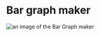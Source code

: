 # Bar graph maker
![an image of the Bar Graph maker](https://private-user-images.githubusercontent.com/114868325/302110017-771b1c4b-55f0-4282-afee-9990ea83aea4.png?jwt=eyJhbGciOiJIUzI1NiIsInR5cCI6IkpXVCJ9.eyJpc3MiOiJnaXRodWIuY29tIiwiYXVkIjoicmF3LmdpdGh1YnVzZXJjb250ZW50LmNvbSIsImtleSI6ImtleTUiLCJleHAiOjE3MDcwNTcyNzcsIm5iZiI6MTcwNzA1Njk3NywicGF0aCI6Ii8xMTQ4NjgzMjUvMzAyMTEwMDE3LTc3MWIxYzRiLTU1ZjAtNDI4Mi1hZmVlLTk5OTBlYTgzYWVhNC5wbmc_WC1BbXotQWxnb3JpdGhtPUFXUzQtSE1BQy1TSEEyNTYmWC1BbXotQ3JlZGVudGlhbD1BS0lBVkNPRFlMU0E1M1BRSzRaQSUyRjIwMjQwMjA0JTJGdXMtZWFzdC0xJTJGczMlMkZhd3M0X3JlcXVlc3QmWC1BbXotRGF0ZT0yMDI0MDIwNFQxNDI5MzdaJlgtQW16LUV4cGlyZXM9MzAwJlgtQW16LVNpZ25hdHVyZT1mMjI0ZTBiZDNiZTVhYThhNTExMDA0ZDhhNDlhMjIyOTFhZTVlNGU4ZjljYmY0ZjJjODNmZDUzZjBiZmE5MTgwJlgtQW16LVNpZ25lZEhlYWRlcnM9aG9zdCZhY3Rvcl9pZD0wJmtleV9pZD0wJnJlcG9faWQ9MCJ9.1WryIGKoDfyRpguabtGMSq9GmF9u-ggMDb7iwDwPGqg)
